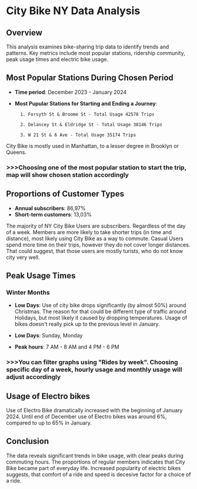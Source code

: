 # City Bike NY Data Analysis

## Overview

This analysis examines bike-sharing trip data to identify trends and patterns. Key metrics include most popular stations, ridership community, peak usage times and electric bike usage.

## Most Popular Stations During Chosen Period

- **Time period**: December 2023 - January 2024
- **Most Pupular Stations for Starting and Ending a Journey**:
  
        1. Forsyth St & Broome St - Total Usage 42578 Trips
  
        2. Delancey St & Eldridge St - Total Usage 38146 Trips
  
        3. W 21 St & 6 Ave - Total Usage 35174 Trips 

City Bike is mostly used in Manhattan, to a lesser degree in Brooklyn or Queens.
### >>>Choosing one of the most popular station to start the trip, map will show chosen station accordingly ###

## Proportions of Customer Types

- **Annual subscribers**: 86,97%
- **Short-term customers**: 13,03%

The majority of NY City Bike Users are subscribers. Regardless of the day of a week. Members are more likely to take shorter trips (in time and distance), most likely using City Bike as a way to commute.
Casual Users spend more time on their trips, however they do not cover longer distances. That could suggest, that those users are mostly turists, who do not know city very well.

## Peak Usage Times

### Winter Months

- **Low Days**: Use of city bike drops significantly (by almost 50%) around Christmas. The reason for that could be different type of traffic around Holidays, but most likely it caused by dropping temperatures. Usage of bikes doesn't really pick up to the previous level in January.

- **Low Days**: Sunday, Monday

- **Peak hours**: 7 AM - 8 AM and 4 PM - 6 PM

### >>>You can filter graphs using "Rides by week". Choosing specific day of a week, hourly usage and monthly usage will adjust accordingly ###

## Usage of Electro bikes 

Use of Electro Bike dramatically increased with the beginning of January 2024. Until end of December use of Electro bikes was around 6%, compared to up to 65% in January.



## Conclusion

The data reveals significant trends in bike usage, with clear peaks during commuting hours. The proportions of regular members indicates that City Bike became part of everyday life.
Increased popularity of electric bikes suggests, that comfort of a ride and speed is decesive factor for a choice of a ride.
